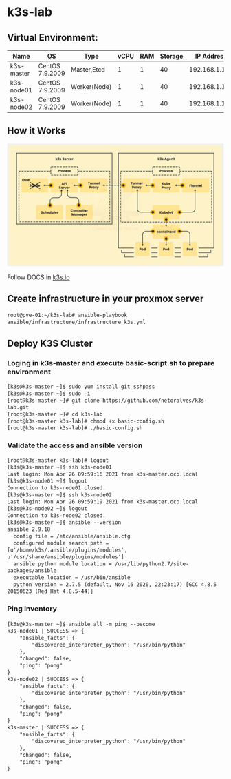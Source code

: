 # k3s-lab

## Virtual Environment:

|  Name                  |  OS                                  |       Type       |  vCPU  |  RAM  |  Storage  |  IP Address  |
|------------------------|--------------------------------------|------------------|--------|-------|-----------|--------------|
|     k3s-master     |  CentOS 7.9.2009  			|  Master,Etcd     |    1   |   1  |    40    |192.168.1.100 |
|     k3s-node01     |  CentOS 7.9.2009  			|  Worker(Node)    |    1   |   1  |    40    |192.168.1.101 |
|  k3s-node02        |  CentOS 7.9.2009  			|  Worker(Node)    |    1   |   1  |    40    |192.168.1.102 |

## How it Works
![](images/topology_k3s.png?raw=true)

Follow DOCS in [k3s.io](https://rancher.com/docs/k3s/latest/en/)

## Create infrastructure in your proxmox server
	root@pve-01:~/k3s-lab# ansible-playbook ansible/infrastructure/infrastructure_k3s.yml

## Deploy K3S Cluster


### Loging in k3s-master and execute basic-script.sh to prepare environment
	[k3s@k3s-master ~]$ sudo yum install git sshpass
	[k3s@k3s-master ~]$ sudo -i
	[root@k3s-master ~]# git clone https://github.com/netoralves/k3s-lab.git
	[root@k3s-master ~]# cd k3s-lab
	[root@k3s-master k3s-lab]# chmod +x basic-config.sh
	[root@k3s-master k3s-lab]# ./basic-config.sh

### Validate the access and ansible version
	[root@k3s-master k3s-lab]# logout
	[k3s@k3s-master ~]$ ssh k3s-node01
	Last login: Mon Apr 26 09:59:16 2021 from k3s-master.ocp.local
	[k3s@k3s-node01 ~]$ logout
	Connection to k3s-node01 closed.
	[k3s@k3s-master ~]$ ssh k3s-node02
	Last login: Mon Apr 26 09:59:19 2021 from k3s-master.ocp.local
	[k3s@k3s-node02 ~]$ logout
	Connection to k3s-node02 closed.
	[k3s@k3s-master ~]$ ansible --version
	ansible 2.9.18
	  config file = /etc/ansible/ansible.cfg
	  configured module search path = [u'/home/k3s/.ansible/plugins/modules', u'/usr/share/ansible/plugins/modules']
	  ansible python module location = /usr/lib/python2.7/site-packages/ansible
	  executable location = /usr/bin/ansible
	  python version = 2.7.5 (default, Nov 16 2020, 22:23:17) [GCC 4.8.5 20150623 (Red Hat 4.8.5-44)]

### Ping inventory
	[k3s@k3s-master ~]$ ansible all -m ping --become
	k3s-node01 | SUCCESS => {
	    "ansible_facts": {
	        "discovered_interpreter_python": "/usr/bin/python"
	    },
	    "changed": false,
	    "ping": "pong"
	}
	k3s-node02 | SUCCESS => {
	    "ansible_facts": {
	        "discovered_interpreter_python": "/usr/bin/python"
	    },
	    "changed": false,
	    "ping": "pong"
	}
	k3s-master | SUCCESS => {
	    "ansible_facts": {
	        "discovered_interpreter_python": "/usr/bin/python"
	    },
	    "changed": false,
	    "ping": "pong"
	} 
